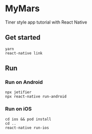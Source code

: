 # MyMars

Tiner style app tutorial with React Native

## Get started

```
yarn
react-native link
```

## Run

### Run on Android

```
npx jetifier
npx react-native run-android
```

### Run on iOS

```
cd ios && pod install
cd ..
react-native run-ios
```
